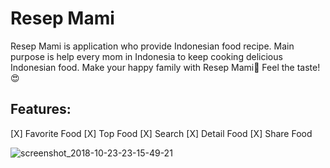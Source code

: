# Resep Mami
Resep Mami is application who provide Indonesian food recipe. Main purpose is help every mom in Indonesia to keep cooking delicious Indonesian food. Make your happy family with Resep Mami🍛 Feel the taste!😍

## Features:
[X] Favorite Food
[X] Top Food
[X] Search
[X] Detail Food
[X] Share Food

![screenshot_2018-10-23-23-15-49-21](https://user-images.githubusercontent.com/23600466/47375366-4e71c300-d71a-11e8-944b-62873896d49e.png)

